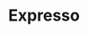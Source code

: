 ---
title: "Expresso"
price: "2€"
category: "Cafés et Thés"
description: "Un expresso riche en arôme."
image: "/uploads/cafe-expresso.jpg"
image_alt: "Café Expresso"
---